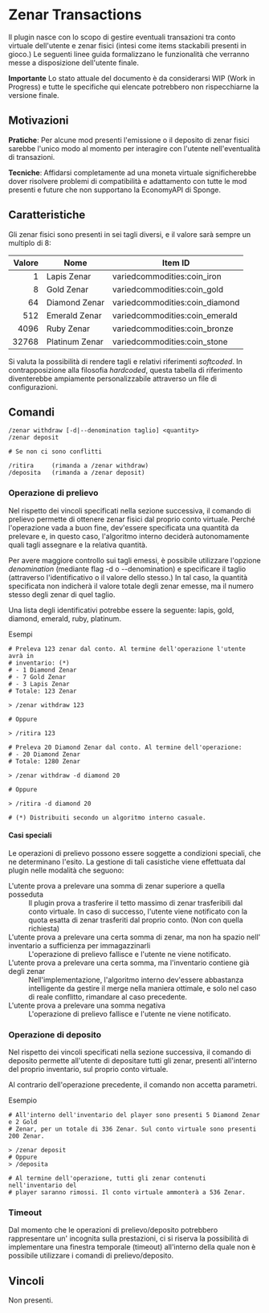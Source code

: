 Zenar Transactions
==================

Il plugin nasce con lo scopo di gestire eventuali transazioni tra conto virtuale
dell'utente e zenar fisici (intesi come items stackabili presenti in gioco.) Le
seguenti linee guida formalizzano le funzionalità che verranno messe a
disposizione dell'utente finale.

**Importante** Lo stato attuale del documento è da considerarsi WIP (Work in
Progress) e tutte le specifiche qui elencate potrebbero non rispecchiarne la
versione finale.

## Motivazioni

**Pratiche**: Per alcune mod presenti l'emissione o il deposito di zenar fisici
sarebbe l'unico modo al momento per interagire con l'utente nell'eventualità di
transazioni.

**Tecniche**: Affidarsi completamente ad una moneta virtuale significherebbe
dover risolvere problemi di compatibilità e adattamento con tutte le mod
presenti e future che non supportano la EconomyAPI di Sponge.

## Caratteristiche

Gli zenar fisici sono presenti in sei tagli diversi, e il valore sarà sempre un
multiplo di 8:

| Valore  	| Nome               | Item ID                        |
|--------------:|--------------------|--------------------------------|
| 1             | Lapis Zenar        | variedcommodities:coin_iron    |
| 8             | Gold Zenar         | variedcommodities:coin_gold    |
| 64            | Diamond Zenar      | variedcommodities:coin_diamond |
| 512           | Emerald Zenar      | variedcommodities:coin_emerald |
| 4096          | Ruby Zenar         | variedcommodities:coin_bronze  |
| 32768         | Platinum Zenar     | variedcommodities:coin_stone   |

Si valuta la possibilità di rendere tagli e relativi riferimenti _softcoded_.
In contrapposizione alla filosofia _hardcoded_, questa tabella di riferimento
diventerebbe ampiamente personalizzabile attraverso un file di configurazioni.

## Comandi

```
/zenar withdraw [-d|--denomination taglio] <quantity>
/zenar deposit

# Se non ci sono conflitti

/ritira     (rimanda a /zenar withdraw)
/deposita   (rimanda a /zenar deposit)
```

### Operazione di prelievo

Nel rispetto dei vincoli specificati nella sezione successiva, il comando di
prelievo permette di ottenere zenar fisici dal proprio conto virtuale.
Perché l'operazione vada a buon fine, dev'essere specificata una quantità da
prelevare e, in questo caso, l'algoritmo interno deciderà autonomamente
quali tagli assegnare e la relativa quantità.

Per avere maggiore controllo sui tagli emessi, è possibile utilizzare l'opzione
_denomination_ (mediante flag -d o --denomination) e specificare il taglio
(attraverso l'identificativo o il valore dello stesso.) In tal caso, la quantità
specificata non indicherà il valore totale degli zenar emesse, ma il numero
stesso degli zenar di quel taglio.

Una lista degli identificativi potrebbe essere la seguente: lapis, gold,
diamond, emerald, ruby, platinum.

Esempi

```
# Preleva 123 zenar dal conto. Al termine dell'operazione l'utente avrà in
# inventario: (*)
# - 1 Diamond Zenar
# - 7 Gold Zenar
# - 3 Lapis Zenar
# Totale: 123 Zenar

> /zenar withdraw 123

# Oppure

> /ritira 123

# Preleva 20 Diamond Zenar dal conto. Al termine dell'operazione:
# - 20 Diamond Zenar
# Totale: 1280 Zenar

> /zenar withdraw -d diamond 20

# Oppure

> /ritira -d diamond 20

# (*) Distribuiti secondo un algoritmo interno casuale.
```
#### Casi speciali

Le operazioni di prelievo possono essere soggette a condizioni speciali, che ne
determinano l'esito. La gestione di tali casistiche viene effettuata dal plugin
nelle modalità che seguono:

<dl><dt>
L'utente prova a prelevare una somma di zenar superiore a quella posseduta
</dt><dd>
Il plugin prova a trasferire il tetto massimo di zenar trasferibili dal conto
virtuale. In caso di successo, l'utente viene notificato con la quota esatta di
zenar trasferiti dal proprio conto. (Non con quella richiesta)
</dd><dt>
L'utente prova a prelevare una certa somma di zenar, ma non ha spazio nell'
inventario a sufficienza per immagazzinarli
</dt><dd>
L'operazione di prelievo fallisce e l'utente ne viene notificato.
</dd><dt>
L'utente prova a prelevare una certa somma, ma l'inventario contiene già degli
zenar
</dt><dd>
Nell'implementazione, l'algoritmo interno dev'essere abbastanza intelligente da
gestire il merge nella maniera ottimale, e solo nel caso di reale conflitto,
rimandare al caso precedente.
</dd><dt>
L'utente prova a prelevare una somma negativa
</dt><dd>
L'operazione di prelievo fallisce e l'utente ne viene notificato.
</dd>
</dl>


### Operazione di deposito

Nel rispetto dei vincoli specificati nella sezione successiva, il comando di
deposito permette all'utente di depositare tutti gli zenar, presenti all'interno
del proprio inventario, sul proprio conto virtuale.

Al contrario dell'operazione precedente, il comando non accetta parametri.

Esempio

```
# All'interno dell'inventario del player sono presenti 5 Diamond Zenar e 2 Gold
# Zenar, per un totale di 336 Zenar. Sul conto virtuale sono presenti 200 Zenar.

> /zenar deposit
# Oppure
> /deposita

# Al termine dell'operazione, tutti gli zenar contenuti nell'inventario del
# player saranno rimossi. Il conto virtuale ammonterà a 536 Zenar.
```

### Timeout

Dal momento che le operazioni di prelievo/deposito potrebbero rappresentare un'
incognita sulla prestazioni, ci si riserva la possibilità di implementare una
finestra temporale (timeout) all'interno della quale non è possibile utilizzare
i comandi di prelievo/deposito.

## Vincoli

Non presenti.